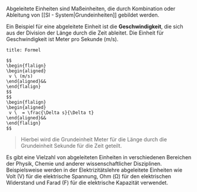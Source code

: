 Abgeleitete Einheiten sind Maßeinheiten, die durch Kombination oder Ableitung von [[SI - System|Grundeinheiten]] gebildet werden. 

Ein Beispiel für eine abgeleitete Einheit ist die **Geschwindigkeit**, die sich aus der Division der Länge durch die Zeit ableitet. Die Einheit für Geschwindigkeit ist Meter pro Sekunde (m/s). 
``` ad-info 
title: Formel
 
$$
\begin{flalign}
\begin{aligned}
 v \ (m/s)
\end{aligned}&&
\end{flalign}
$$
$$
\begin{flalign}
\begin{aligned}
 v \  = \frac{\Delta s}{\Delta t} 
\end{aligned}&&
\end{flalign}
$$
``` 




>Hierbei wird die Grundeinheit Meter für die Länge durch die Grundeinheit Sekunde für die Zeit geteilt.

Es gibt eine Vielzahl von abgeleiteten Einheiten in verschiedenen Bereichen der Physik, Chemie und anderer wissenschaftlicher Disziplinen. Beispielsweise werden in der Elektrizitätslehre abgeleitete Einheiten wie Volt (V) für die elektrische Spannung, Ohm (Ω) für den elektrischen Widerstand und Farad (F) für die elektrische Kapazität verwendet.